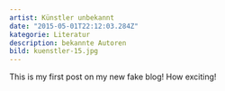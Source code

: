 ```yaml
---
artist: Künstler unbekannt
date: "2015-05-01T22:12:03.284Z"
kategorie: Literatur
description: bekannte Autoren 
bild: kuenstler-15.jpg
---
```


This is my first post on my new fake blog! How exciting!

